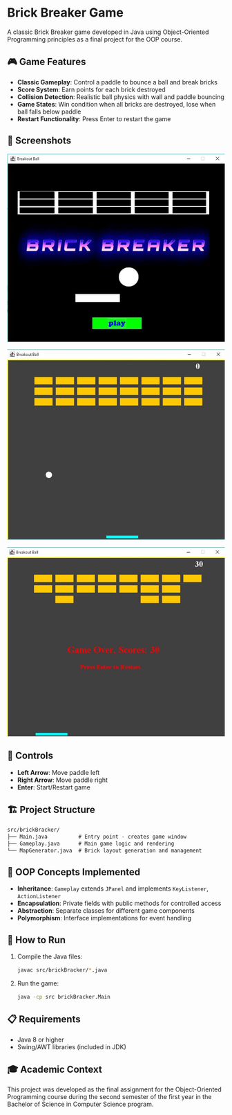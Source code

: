 # Brick Breaker Game

A classic Brick Breaker game developed in Java using Object-Oriented Programming principles as a final project for the OOP course.

## 🎮 Game Features

- **Classic Gameplay**: Control a paddle to bounce a ball and break bricks
- **Score System**: Earn points for each brick destroyed
- **Collision Detection**: Realistic ball physics with wall and paddle bouncing
- **Game States**: Win condition when all bricks are destroyed, lose when ball falls below paddle
- **Restart Functionality**: Press Enter to restart the game

## 📸 Screenshots

![Main Gameplay](screenshots/main.JPG)

![Game Start](screenshots/game_start.JPG)

![Game End](screenshots/game_end.JPG)

## 🎯 Controls

- **Left Arrow**: Move paddle left
- **Right Arrow**: Move paddle right
- **Enter**: Start/Restart game

## 🏗️ Project Structure

```text
src/brickBracker/
├── Main.java          # Entry point - creates game window
├── Gameplay.java      # Main game logic and rendering
└── MapGenerator.java  # Brick layout generation and management
```

## 🎨 OOP Concepts Implemented

- **Inheritance**: `Gameplay` extends `JPanel` and implements `KeyListener`, `ActionListener`
- **Encapsulation**: Private fields with public methods for controlled access
- **Abstraction**: Separate classes for different game components
- **Polymorphism**: Interface implementations for event handling

## 🚀 How to Run

1. Compile the Java files:


   ```bash
   javac src/brickBracker/*.java
   ```


2. Run the game:


   ```bash
   java -cp src brickBracker.Main
   ```


## 📋 Requirements

- Java 8 or higher
- Swing/AWT libraries (included in JDK)

## 🎓 Academic Context

This project was developed as the final assignment for the Object-Oriented Programming course during the second semester of the first year in the Bachelor of Science in Computer Science program.
